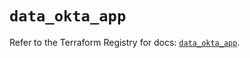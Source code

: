 # `data_okta_app`

Refer to the Terraform Registry for docs: [`data_okta_app`](https://registry.terraform.io/providers/okta/okta/4.9.0/docs/data-sources/app).
